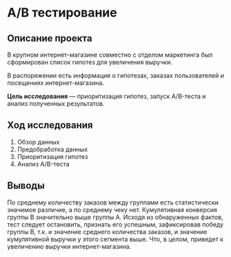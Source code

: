 # A/B тестирование

## Описание проекта
В крупном интернет-магазине совместно с отделом маркетинга был сформирован список гипотез для увеличения выручки.

В распоряжении есть информация о гипотезах, заказах пользователей и посещениях интернет-магазина.

**Цель исследования** — приоритизация гипотез, запуск A/B-теста и анализ полученных результатов.

## Ход исследования

 1. Обзор данных
 2. Предобработка данных
 3. Приоритизация гипотез
 4. Анализ A/B-теста

 ## Выводы
По среднему количеству заказов между группами есть статистически значимое различие, а по среднему чеку нет. Кумулятивная конверсия группы B значительно выше группы A.
Исходя из обнаруженных фактов, тест следует остановить, признать его успешным, зафиксировав победу группы B, т.к. и значение среднего количества заказов, и значение кумулятивной выручки у этого сегмента выше. Что, в целом, приведет к увеличению выручки интернет-магазина.